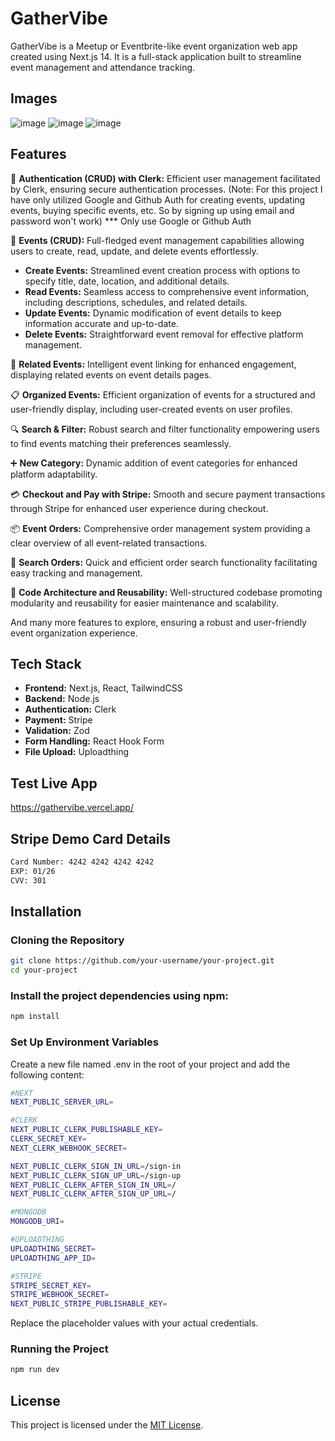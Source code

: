 # GatherVibe

GatherVibe is a Meetup or Eventbrite-like event organization web app created using Next.js 14. It is a full-stack application built to streamline event management and attendance tracking.

## Images
![image](https://github.com/KARNB24/gathervibe/assets/59581104/ba3fb898-a874-48ea-b92d-a349753654e0)
![image](https://github.com/KARNB24/gathervibe/assets/59581104/a0afb115-8db4-4677-9d96-3b1260eb57f6)
![image](https://github.com/KARNB24/gathervibe/assets/59581104/c7fe266a-561c-49f4-bfbc-664f7460e693)



## Features

🔐 **Authentication (CRUD) with Clerk:** Efficient user management facilitated by Clerk, ensuring secure authentication processes. 
    (Note: For this project I have only utilized Google and Github Auth for creating events, updating events, buying specific events, etc. So by signing up using email and password won't work)
    *** Only use Google or Github Auth

📅 **Events (CRUD):** Full-fledged event management capabilities allowing users to create, read, update, and delete events effortlessly.

- **Create Events:** Streamlined event creation process with options to specify title, date, location, and additional details.
- **Read Events:** Seamless access to comprehensive event information, including descriptions, schedules, and related details.
- **Update Events:** Dynamic modification of event details to keep information accurate and up-to-date.
- **Delete Events:** Straightforward event removal for effective platform management.

🔗 **Related Events:** Intelligent event linking for enhanced engagement, displaying related events on event details pages.

📋 **Organized Events:** Efficient organization of events for a structured and user-friendly display, including user-created events on user profiles.

🔍 **Search & Filter:** Robust search and filter functionality empowering users to find events matching their preferences seamlessly.

➕ **New Category:** Dynamic addition of event categories for enhanced platform adaptability.

💳 **Checkout and Pay with Stripe:** Smooth and secure payment transactions through Stripe for enhanced user experience during checkout.

📦 **Event Orders:** Comprehensive order management system providing a clear overview of all event-related transactions.

🔎 **Search Orders:** Quick and efficient order search functionality facilitating easy tracking and management.

🔧 **Code Architecture and Reusability:** Well-structured codebase promoting modularity and reusability for easier maintenance and scalability.

And many more features to explore, ensuring a robust and user-friendly event organization experience.

## Tech Stack

- **Frontend:** Next.js, React, TailwindCSS
- **Backend:** Node.js
- **Authentication:** Clerk
- **Payment:** Stripe
- **Validation:** Zod
- **Form Handling:** React Hook Form
- **File Upload:** Uploadthing

## Test Live App
https://gathervibe.vercel.app/

## Stripe Demo Card Details
```bash
Card Number: 4242 4242 4242 4242
EXP: 01/26
CVV: 301
```

## Installation

### Cloning the Repository

```bash
git clone https://github.com/your-username/your-project.git
cd your-project
```

### Install the project dependencies using npm:
```bash
npm install
```

### Set Up Environment Variables
Create a new file named .env in the root of your project and add the following content:
```bash
#NEXT
NEXT_PUBLIC_SERVER_URL=

#CLERK
NEXT_PUBLIC_CLERK_PUBLISHABLE_KEY=
CLERK_SECRET_KEY=
NEXT_CLERK_WEBHOOK_SECRET=

NEXT_PUBLIC_CLERK_SIGN_IN_URL=/sign-in
NEXT_PUBLIC_CLERK_SIGN_UP_URL=/sign-up
NEXT_PUBLIC_CLERK_AFTER_SIGN_IN_URL=/
NEXT_PUBLIC_CLERK_AFTER_SIGN_UP_URL=/

#MONGODB
MONGODB_URI=

#UPLOADTHING
UPLOADTHING_SECRET=
UPLOADTHING_APP_ID=

#STRIPE
STRIPE_SECRET_KEY=
STRIPE_WEBHOOK_SECRET=
NEXT_PUBLIC_STRIPE_PUBLISHABLE_KEY=
```
Replace the placeholder values with your actual credentials.

### Running the Project
```bash
npm run dev
```
## License

This project is licensed under the [MIT License](LICENSE).
